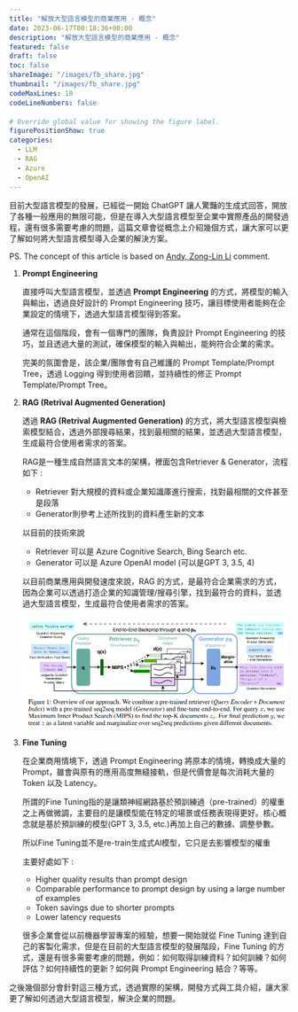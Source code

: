 ```yaml
---
title: "解放大型語言模型的商業應用 - 概念"
date: 2023-06-17T00:18:36+08:00
description: "解放大型語言模型的商業應用 - 概念"
featured: false
draft: false
toc: false
shareImage: "/images/fb_share.jpg"
thumbnail: "/images/fb_share.jpg"
codeMaxLines: 10
codeLineNumbers: false

# Override global value for showing the figure label.
figurePositionShow: true
categories:
  - LLM
  - RAG
  - Azure
  - OpenAI
---
```


目前大型語言模型的發展，已經從一開始 ChatGPT 讓人驚豔的生成式回答，開放了各種一般應用的無限可能，但是在導入大型語言模型至企業中實際產品的開發過程，還有很多需要考慮的問題，這篇文章會從概念上介紹幾個方式，讓大家可以更了解如何將大型語言模型導入企業的解決方案。

PS. The concept of this article is based on [Andy, Zong-Lin Li](https://www.linkedin.com/in/zong-lin-li-709021166/) comment.

<!--more-->

1. **Prompt Engineering**

    直接呼叫大型語言模型，並透過 **Prompt Engineering** 的方式，將模型的輸入與輸出，透過良好設計的 Prompt Engineering 技巧，讓目標使用者能夠在企業設定的情境下，透過大型語言模型得到答案。

    通常在這個階段，會有一個專門的團隊，負責設計 Prompt Engineering 的技巧，並且透過大量的測試，確保模型的輸入與輸出，能夠符合企業的需求。

    完美的氛圍會是，該企業/團隊會有自己維護的 Prompt Template/Prompt Tree，透過 Logging 得到使用者回饋，並持續性的修正 Prompt Template/Prompt Tree。

2. **RAG (Retrival Augmented Generation)**

    透過 **RAG (Retrival Augmented Generation)** 的方式，將大型語言模型與檢索模型結合，透過外部搜尋結果，找到最相關的結果，並透過大型語言模型，生成最符合使用者需求的答案。

    RAG是一種生成自然語言文本的架構，裡面包含Retriever & Generator，流程如下 :
    - Retriever 對大規模的資料或企業知識庫進行搜索，找對最相關的文件甚至是段落
    - Generator則參考上述所找到的資料產生新的文本

    以目前的技術來說
    - Retriever 可以是 Azure Cognitive Search, Bing Search etc.
    - Generator 可以是 Azure OpenAI model (可以是GPT 3, 3.5, 4)

    以目前商業應用與開發速度來說，RAG 的方式，是最符合企業需求的方式，因為企業可以透過打造企業的知識管理/搜尋引擎，找到最符合的資料，並透過大型語言模型，生成最符合使用者需求的答案。

    ![](/images/2023/2023-06/2023-06-17/01.png)


3. **Fine Tuning**

    在企業商用情境下，透過 Prompt Engineering 將原本的情境，轉換成大量的 Prompt，雖會與原有的應用高度無縫接軌，但是代價會是每次消耗大量的 Token 以及 Latency。

    所謂的Fine Tuning指的是讓類神經網路基於預訓練過（pre-trained）的權重之上再做微調，主要目的是讓模型能在特定的場景或任務表現得更好。核心概念就是基於預訓練的模型(GPT 3, 3.5, etc.)再加上自己的數據、調整參數。

    所以Fine Tuning並不是re-train生成式AI模型，它只是去影響模型的權重

    主要好處如下 :
      - Higher quality results than prompt design
      - Comparable performance to prompt design by using a large number of examples
      - Token savings due to shorter prompts
      - Lower latency requests


    很多企業會從以前機器學習專案的經驗，想要一開始就從 Fine Tuning 達到自己的客製化需求，但是在目前的大型語言模型的發展階段，Fine Tuning 的方式，還是有很多需要考慮的問題，例如：如何取得訓練資料？如何訓練？如何評估？如何持續性的更新？如何與 Prompt Engineering 結合？等等。

之後幾個部分會針對這三種方式，透過實際的架構，開發方式與工具介紹，讓大家更了解如何透過大型語言模型，解決企業的問題。


 